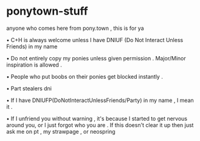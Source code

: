 # ponytown-stuff
anyone who comes here from pony.town ,  this is for ya

• C+H is always welcome unless I have DNIUF (Do Not Interact Unless Friends) in my name

• Do not entirely copy my ponies unless given permission .  Major/Minor inspiration is allowed .

• People who put boobs on their ponies get blocked instantly .

• Part stealers dni

• If I have DNIUFP(DoNotInteractUnlessFriends/Party) in my name ,  I mean it .

• If I unfriend you without warning ,  it's because I started to get nervous around you, or I just forgot who you are .  If this doesn't clear it up then just ask me on pt ,  my strawpage ,  or neospring
